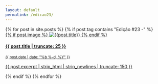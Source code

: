 ```yaml
---
layout: default
permalink: /edicao23/ 
---
```


<div class="home py-4 py-md-5">
  <div class="row">
    {% for post in site.posts %}
    {% if post.tag contains "Edição #23 -" %}   
      <div class="col-12 col-md-6 col-lg-4">
       <a href="{{ post.url | prepend: site.baseurl }}" class="index-anchor">
        <div class="card rounded overflow-hidden">  
          <div class="image">
            {% if post.image %}
            <img src="{{post.image | relative_url}}" alt="{{post.title}}">
            {% endif %}
            <div class="card-body">
              <h4 class="panel-title font-weight-bold">{{ post.title | truncate: 25 }}</h4>
              <p class="p-0 my-1 mx-0"><span class="post-meta"><small>{{ post.date | date: "%b %-d, %Y" }}</small></span></p>
               <p>{{ post.excerpt | strip_html | strip_newlines | truncate: 150 }}</p>
            </div>
          </div>
        </div>
      </a>
      </div>
      {% endif %}
    {% endfor %}
  </div>
</div> 
    


